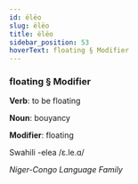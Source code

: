 ```yaml
---
id: ëlëo
slug: ëlëo
title: ëlëo
sidebar_position: 53
hoverText: floating § Modifier
---
```


### floating § Modifier

**Verb**: to be floating

**Noun**: bouyancy

**Modifier**: floating

Swahili -elea /ɛ.le.ɑ/

*Niger-Congo Language Family*